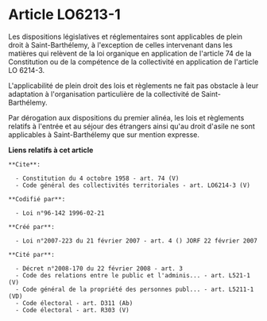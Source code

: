 # Article LO6213-1

Les dispositions législatives et réglementaires sont applicables de plein droit à Saint-Barthélemy, à l'exception de celles
intervenant dans les matières qui relèvent de la loi organique en application de l'article 74 de la Constitution ou de la
compétence de la collectivité en application de l'article LO 6214-3. 

L'applicabilité de plein droit des lois et règlements ne fait pas obstacle à leur adaptation à l'organisation particulière de
la collectivité de Saint-Barthélemy. 

Par dérogation aux dispositions du premier alinéa, les lois et règlements relatifs à l'entrée et au séjour des étrangers
ainsi qu'au droit d'asile ne sont applicables à Saint-Barthélemy que sur mention expresse.

**Liens relatifs à cet article**

	**Cite**:

	  - Constitution du 4 octobre 1958 - art. 74 (V)
	  - Code général des collectivités territoriales - art. LO6214-3 (V)

	**Codifié par**:

	  - Loi n°96-142 1996-02-21

	**Créé par**:

	  - Loi n°2007-223 du 21 février 2007 - art. 4 () JORF 22 février 2007

	**Cité par**:

	  - Décret n°2008-170 du 22 février 2008 - art. 3
	  - Code des relations entre le public et l'adminis... - art. L521-1 (V)
	  - Code général de la propriété des personnes publ... - art. L5211-1 (VD)
	  - Code électoral - art. D311 (Ab)
	  - Code électoral - art. R303 (V)
